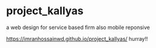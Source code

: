 # project_kallyas
a web design for service based firm also mobile reponsive

https://imranhossainwd.github.io/project_kallyas/
hurray!!

